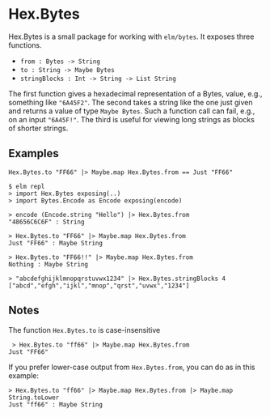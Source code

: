 # Hex.Bytes

Hex.Bytes is a small package for working with `elm/bytes`.
It exposes three functions.

- `from : Bytes -> String`
- `to : String -> Maybe Bytes`
- `stringBlocks : Int -> String -> List String`

The first function gives a hexadecimal representation of a Bytes, value, e.g.,
something like `"6A45F2"`. The second takes a string like the one
just given and returns a value of type `Maybe Bytes`. Such a function
call can fail, e.g., on an input `"6A45F!"`. The third is useful
for viewing long strings as blocks of shorter strings.

## Examples

`Hex.Bytes.to "FF66" |> Maybe.map Hex.Bytes.from == Just "FF66"`

```
$ elm repl
> import Hex.Bytes exposing(..)
> import Bytes.Encode as Encode exposing(encode)

> encode (Encode.string "Hello") |> Hex.Bytes.from
"48656C6C6F" : String

> Hex.Bytes.to "FF66" |> Maybe.map Hex.Bytes.from
Just "FF66" : Maybe String

> Hex.Bytes.to "FF66!!" |> Maybe.map Hex.Bytes.from
Nothing : Maybe String

> "abcdefghijklmnopqrstuvwx1234" |> Hex.Bytes.stringBlocks 4
["abcd","efgh","ijkl","mnop","qrst","uvwx","1234"]
```

## Notes

The function `Hex.Bytes.to` is case-insensitive

```
 > Hex.Bytes.to "ff66" |> Maybe.map Hex.Bytes.from
Just "FF66"
```

If you prefer lower-case output from `Hex.Bytes.from`,
you can do as in this example:

```
> Hex.Bytes.to "ff66" |> Maybe.map Hex.Bytes.from |> Maybe.map String.toLower
Just "ff66" : Maybe String
```
